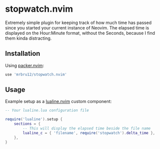 # stopwatch.nvim

Extremely simple plugin for keeping track of how much time has passed since you started your current instance of Neovim.
The elapsed time is displayed on the Hour:Minute format, without the Seconds, because I find them kinda distracting. 

## Installation

Using [packer.nvim](https://github.com/wbthomason/packer.nvim):
```lua
use 'mrbru12/stopwatch.nvim'
```

## Usage

Example setup as a [lualine.nvim](https://github.com/nvim-lualine/lualine.nvim) custom component:
```lua
-- Your lualine.lua configuration file

require('lualine').setup {
    sections = {
        -- This will display the elapsed time beside the file name 
        lualine_c = { 'filename', require('stopwatch').delta_time },
    },
}
```
